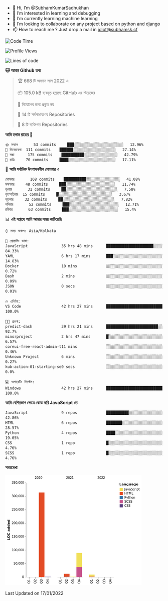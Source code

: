 - 👋 Hi, I’m @SubhamKumarSadhukhan
- 👀 I’m interested in learning and debugging
- 🌱 I’m currently learning machine learning
- 💞️ I’m looking to collaborate on any project based on python and django
- 📫 How to reach me ?
      Just drop a mail in idiot@subhamsk.cf

<!---
SubhamKumarSadhukhan/SubhamKumarSadhukhan is a ✨ special ✨ repository because its `README.md` (this file) appears on your GitHub profile.
You can click the Preview link to take a look at your changes.
--->


<!--START_SECTION:waka-->
![Code Time](http://img.shields.io/badge/Code%20Time-101%20hrs%2026%20mins-blue)

![Profile Views](http://img.shields.io/badge/%E0%A6%AA%E0%A7%8D%E0%A6%B0%E0%A7%8B%E0%A6%AB%E0%A6%BE%E0%A6%87%E0%A6%B2%20%E0%A6%A6%E0%A6%B0%E0%A7%8D%E0%A6%B6%E0%A6%A8-8-blue)

![Lines of code](https://img.shields.io/badge/%E0%A6%B9%E0%A7%8D%E0%A6%AF%E0%A6%BE%E0%A6%B2%E0%A7%8B%20%E0%A6%93%E0%A6%AF%E0%A6%BC%E0%A6%BE%E0%A6%B0%E0%A7%8D%E0%A6%B2%E0%A7%8D%E0%A6%A1%20%E0%A6%A5%E0%A7%87%E0%A6%95%E0%A7%87%20%E0%A6%86%E0%A6%AE%E0%A6%BF%20%E0%A6%B2%E0%A6%BF%E0%A6%96%E0%A7%87%E0%A6%9B%E0%A6%BF-425%20Thousand%20%E0%A6%95%E0%A7%8B%E0%A6%A1%E0%A7%87%E0%A6%B0%20%E0%A6%B2%E0%A6%BE%E0%A6%87%E0%A6%A8-blue)

**🐱 আমার Github তথ্য** 

> 🏆 668 টি অবদান সাল 2022 এ
 > 
> 📦 105.0 kB ব্যবহৃত হয়েছে GitHub এর স্টরেজের 
 > 
> 🚫 নিয়োগের জন্য প্রস্তুত নয়
 > 
> 📜 14 টি সর্বসাধারণের Repositories 
 > 
> 🔑 8 টি ব্যক্তিগত Repositories  
 > 
**আমি হলাম রাতের 🦉** 

```text
🌞 সকাল       53 commits     ███░░░░░░░░░░░░░░░░░░░░░░   12.96% 
🌆 দিনেরবেলা  111 commits    ██████░░░░░░░░░░░░░░░░░░░   27.14% 
🌃 সন্ধা      175 commits    ██████████░░░░░░░░░░░░░░░   42.79% 
🌙 রাত্রি     70 commits     ████░░░░░░░░░░░░░░░░░░░░░   17.11%

```
📅 **আমি সর্বাধিক উৎপাদনশীল সোমবার এ** 

```text
সোমবার       168 commits    ██████████░░░░░░░░░░░░░░░   41.08% 
মঙ্গলবার     48 commits     ███░░░░░░░░░░░░░░░░░░░░░░   11.74% 
বুধবার       31 commits     ██░░░░░░░░░░░░░░░░░░░░░░░   7.58% 
বৃহস্পতিবার  15 commits     █░░░░░░░░░░░░░░░░░░░░░░░░   3.67% 
শুক্রবার     32 commits     ██░░░░░░░░░░░░░░░░░░░░░░░   7.82% 
শনিবার       52 commits     ███░░░░░░░░░░░░░░░░░░░░░░   12.71% 
রবিবার       63 commits     ███░░░░░░░░░░░░░░░░░░░░░░   15.4%

```


📊 **এই সপ্তাহে আমি আমার সময় কাটিয়েছি** 

```text
⌚︎ সময় অঞ্চল: Asia/Kolkata

💬 প্রোগ্রামিং ভাষা: 
JavaScript               35 hrs 48 mins      █████████████████████░░░░   84.33% 
YAML                     6 hrs 17 mins       ███░░░░░░░░░░░░░░░░░░░░░░   14.83% 
Docker                   18 mins             ░░░░░░░░░░░░░░░░░░░░░░░░░   0.72% 
Bash                     2 mins              ░░░░░░░░░░░░░░░░░░░░░░░░░   0.09% 
JSON                     0 secs              ░░░░░░░░░░░░░░░░░░░░░░░░░   0.01%

🔥 এডিটর: 
VS Code                  42 hrs 27 mins      █████████████████████████   100.0%

🐱‍💻 প্রকল্ম: 
predict-dash             39 hrs 21 mins      ███████████████████████░░   92.7% 
minorproject             2 hrs 47 mins       █░░░░░░░░░░░░░░░░░░░░░░░░   6.57% 
coreui-free-react-admin-t11 mins             ░░░░░░░░░░░░░░░░░░░░░░░░░   0.46% 
Unknown Project          6 mins              ░░░░░░░░░░░░░░░░░░░░░░░░░   0.27% 
kub-action-01-starting-se0 secs              ░░░░░░░░░░░░░░░░░░░░░░░░░   0.0%

💻 অপারেটিং সিস্টেম: 
Windows                  42 hrs 27 mins      █████████████████████████   100.0%

```

**আমি বেশিরভাগ ক্ষেত্রে কোড করি JavaScript তে** 

```text
JavaScript               9 repos             ██████████░░░░░░░░░░░░░░░   42.86% 
HTML                     6 repos             ███████░░░░░░░░░░░░░░░░░░   28.57% 
Python                   4 repos             ████░░░░░░░░░░░░░░░░░░░░░   19.05% 
CSS                      1 repo              █░░░░░░░░░░░░░░░░░░░░░░░░   4.76% 
SCSS                     1 repo              █░░░░░░░░░░░░░░░░░░░░░░░░   4.76%

```


**সময়রেখা**

![Chart not found](https://raw.githubusercontent.com/SubhamKumarSadhukhan/SubhamKumarSadhukhan/main/charts/bar_graph.png) 


 Last Updated on 17/01/2022
<!--END_SECTION:waka-->
